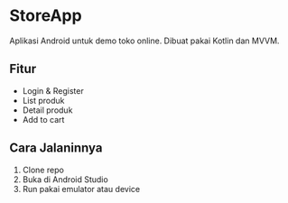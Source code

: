 # StoreApp

Aplikasi Android untuk demo toko online. Dibuat pakai Kotlin dan MVVM.

## Fitur
- Login & Register
- List produk
- Detail produk
- Add to cart

## Cara Jalaninnya
1. Clone repo
2. Buka di Android Studio
3. Run pakai emulator atau device
